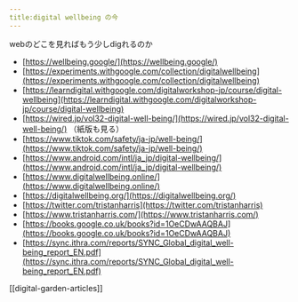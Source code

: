 ```yaml
---
title:digital wellbeing の今
---
```


webのどこを見ればもう少しdigれるのか

- [https://wellbeing.google/](https://wellbeing.google/)
- [https://experiments.withgoogle.com/collection/digitalwellbeing](https://experiments.withgoogle.com/collection/digitalwellbeing)
- [https://learndigital.withgoogle.com/digitalworkshop-jp/course/digital-wellbeing](https://learndigital.withgoogle.com/digitalworkshop-jp/course/digital-wellbeing)
- [https://wired.jp/vol32-digital-well-being/](https://wired.jp/vol32-digital-well-being/) （紙版も見る）
- [https://www.tiktok.com/safety/ja-jp/well-being/](https://www.tiktok.com/safety/ja-jp/well-being/)
- [https://www.android.com/intl/ja_jp/digital-wellbeing/](https://www.android.com/intl/ja_jp/digital-wellbeing/)
- [https://www.digitalwellbeing.online/](https://www.digitalwellbeing.online/)
- [https://digitalwellbeing.org/](https://digitalwellbeing.org/)
- [https://twitter.com/tristanharris](https://twitter.com/tristanharris)
- [https://www.tristanharris.com/](https://www.tristanharris.com/)
- [https://books.google.co.uk/books?id=1OeCDwAAQBAJ](https://books.google.co.uk/books?id=1OeCDwAAQBAJ)
- [https://sync.ithra.com/reports/SYNC_Global_digital_well-being_report_EN.pdf](https://sync.ithra.com/reports/SYNC_Global_digital_well-being_report_EN.pdf)


[[digital-garden-articles]]